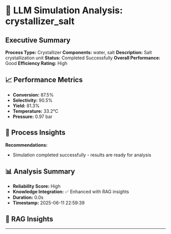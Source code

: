 # 🧠 LLM Simulation Analysis: crystallizer_salt

## Executive Summary
**Process Type:** Crystallizer
**Components:** water, salt
**Description:** Salt crystallization unit
**Status:** Completed Successfully
**Overall Performance:** Good
**Efficiency Rating:** High

## 📈 Performance Metrics
- **Conversion:** 87.5%
- **Selectivity:** 90.5%
- **Yield:** 81.3%
- **Temperature:** 33.2°C
- **Pressure:** 0.97 bar

## 🔬 Process Insights

**Recommendations:**

- Simulation completed successfully - results are ready for analysis







## 📊 Analysis Summary
- **Reliability Score:** High
- **Knowledge Integration:** ✅ Enhanced with RAG insights
- **Duration:** 0.0s
- **Timestamp:** 2025-06-11 22:59:39

## 🔬 RAG Insights


--- 